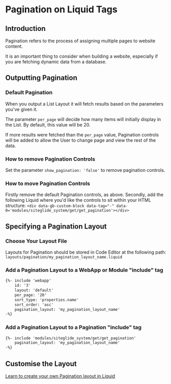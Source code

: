 # Pagination on Liquid Tags

## Introduction

Pagination refers to the process of assigning multiple pages to website content.

It is an important thing to consider when building a website, especially if you are fetching dynamic data from a database.

## Outputting Pagination

### Default Pagination

When you output a List Layout it will fetch results based on the parameters you've given it.&#x20;

The parameter `per_page` will decide how many items will initially display in the List. By default, this value will be 20.

&#x20;If more results were fetched than the `per_page` value,  Pagination controls will be added to allow the User to change page and view the rest of the data.

### How to remove Pagination Controls

Set the parameter  `show_pagination: 'false'` to remove pagination controls.

### How to move Pagination Controls

Firstly remove the default Pagination controls, as above.  Secondly, add the following Liquid where you'd like the controls to sit within your HTML structure: `<div data-gb-custom-block data-tag="-" data-0='modules/siteglide_system/get/get_pagination'></div>`

## Specifying a Pagination Layout

### Choose Your Layout File

Layouts for Pagination should be stored in Code Editor at the following path: `layouts/pagination/my_pagination_layout_name.liquid`

### Add a Pagination Layout to a WebApp or Module "include" tag

```html
{%- include 'webapp'
    id: '3'
    layout: 'default'
    per_page: '20'
    sort_type: 'properties.name'
    sort_order: 'asc'
    pagination_layout: 'my_pagination_layout_name'
-%}
```

### Add a Pagination Layout to a Pagination "include" tag

```html
{%- include 'modules/siteglide_system/get/get_pagination'
    pagination_layout: 'my_pagination_layout_name' 
-%}
```

## Customise the Layout

[Learn to create your own Pagination layout in Liquid](pagination-layouts.md)
